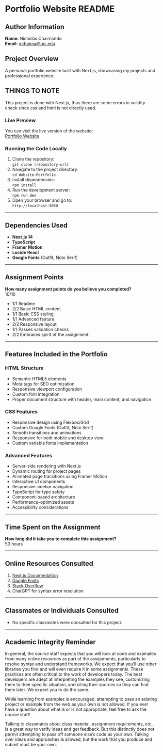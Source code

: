 # Portfolio Website README

## Author Information
**Name:** Nicholas Chairnando  
**Email:** nchairna@uci.edu  

## Project Overview
A personal portfolio website built with Next.js, showcasing my projects and professional experience.

## THINGS TO NOTE
This project is done with Next.js, thus there are some errors in validity check since css and html is not directly used.

### Live Preview
You can visit the live version of the website:  
[Portfolio Website](https://website-portfolio-1k3o.vercel.app/contact)

### Running the Code Locally
1. Clone the repository:  
   `git clone [repository-url]`
2. Navigate to the project directory:  
   `cd Website-Portfolio`
3. Install dependencies:  
   `npm install`
4. Run the development server:  
   `npm run dev`
5. Open your browser and go to:  
   `http://localhost:3000`

---

## Dependencies Used
- **Next.js 14**
- **TypeScript**
- **Framer Motion**
- **Lucide React**
- **Google Fonts** (Outfit, Noto Serif)

---
## Assignment Points
**How many assignment points do you believe you completed?**  
10/10  
- 1/1 Readme  
- 2/2 Basic HTML content  
- 1/1 Basic CSS styling  
- 1/1 Advanced feature  
- 2/2 Responsive layout  
- 1/1 Passes validation checks  
- 2/2 Embraces spirit of the assignment  

---

## Features Included in the Portfolio

### HTML Structure
- Semantic HTML5 elements
- Meta tags for SEO optimization
- Responsive viewport configuration
- Custom font integration
- Proper document structure with header, main content, and navigation

### CSS Features
- Responsive design using Flexbox/Grid
- Custom Google Fonts (Outfit, Noto Serif)
- Smooth transitions and animations
- Responsive for both mobile and desktop view
- Custom variable fonts implementation

### Advanced Features
- Server-side rendering with Next.js
- Dynamic routing for project pages
- Animated page transitions using Framer Motion
- Interactive UI components
- Responsive sidebar navigation
- TypeScript for type safety
- Component-based architecture
- Performance-optimized assets
- Accessibility considerations

---

## Time Spent on the Assignment
**How long did it take you to complete this assignment?**  
53 hours

---

## Online Resources Consulted
1. [Next.js Documentation](https://nextjs.org/docs)
2. [Google Fonts](https://fonts.google.com/)
3. [Stack Overflow](https://stackoverflow.com/)
4. ChatGPT for syntax error resolution

---

## Classmates or Individuals Consulted
- No specific classmates were consulted for this project.

---

## Academic Integrity Reminder
In general, the course staff expects that you will look at code and examples from many online resources as part of the assignments, particularly to resolve syntax and understand frameworks. We expect that you'll use other libraries you find and will even require it in some assignments. These practices are often critical to the work of developers today. The best developers are adept at interpreting the examples they see, customizing them to their specific situation, and citing their sources so they can find them later. We expect you to do the same.

While learning from examples is encouraged, attempting to pass an existing project or example from the web as your own is not allowed. If you ever have a question about what is or is not appropriate, feel free to ask the course staff!

Talking to classmates about class material, assignment requirements, etc., is a great way to verify ideas and get feedback. But this distinctly does not permit attempting to pass off someone else’s code as your own. Talking over ideas and approaches is allowed, but the work that you produce and submit must be your own.